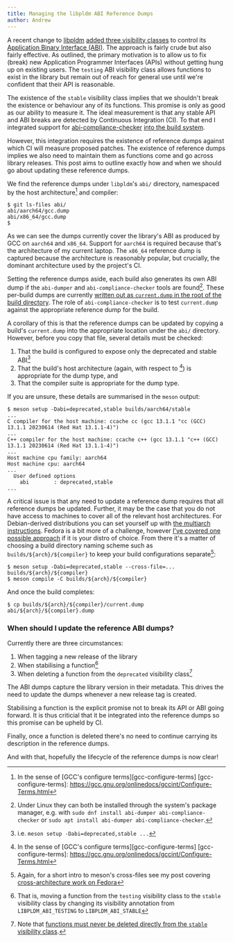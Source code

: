 ```yaml
---
title: Managing the libpldm ABI Reference Dumps
author: Andrew
---
```


A recent change to [libpldm][] [added three visibility
classes][amboar-libpldm-abi-control] to control its [Application Binary
Interface (ABI)][mike-hearn-writing-shared-libraries]. The approach is fairly
crude but also fairly effective. As outlined, the primary motivation is to allow
us to fix (break) new Application Programmer Interfaces (APIs) without getting
hung up on existing users. The `testing` ABI visibility class allows functions
to exist in the library but remain out of reach for general use until we're
confident that their API is reasonable.

[libpldm]: https://github.com/openbmc/libpldm
[amboar-libpldm-abi-control]: _posts/2023-06-06-deprecated-stable-and-testing-abis-for-libpldm.md
[mike-hearn-writing-shared-libraries]: https://plan99.net/~mike/writing-shared-libraries.html#backwards-compat

The existence of the `stable` visibility class implies that we shouldn't break
the existence or behaviour any of its functions. This promise is only as good as
our ability to measure it. The ideal measurement is that any stable API and ABI
breaks are detected by Continuous Integration (CI). To that end I integrated
support for [abi-compliance-checker][] [into the build
system][libpldm-abi-compliance].

[abi-compliance-checker]: https://lvc.github.io/abi-compliance-checker/
[libpldm-abi-compliance]: https://github.com/openbmc/libpldm/commit/953bc8c1a4e9f21981897d06b71159e403dfff1b

However, this integration requires the existence of reference dumps against
which CI will measure proposed patches. The existence of reference dumps implies
we also need to maintain them as functions come and go across library releases.
This post aims to outline exactly how and when we should go about updating these
reference dumps.

We find the reference dumps under `libpldm`'s `abi/` directory, namespaced by
the host architecture[^1] and compiler:

[^1]: In the sense of [GCC's configure terms][gcc-configure-terms]
[gcc-configure-terms]: https://gcc.gnu.org/onlinedocs/gccint/Configure-Terms.html

```
$ git ls-files abi/
abi/aarch64/gcc.dump
abi/x86_64/gcc.dump
$
```

As we can see the dumps currently cover the library's ABI as produced by GCC on
`aarch64` and `x86_64`. Support for `aarch64` is required because that's the
architecture of my current laptop. The `x86_64` reference dump is captured
because the architecture is reasonably popular, but crucially, the dominant
architecture used by the project's CI.

Setting the reference dumps aside, each build also generates its own ABI dump if
the `abi-dumper` and `abi-compliance-checker` tools are found[^5]. These
per-build dumps are currently [written out as `current.dump` in the root of the
build directory][libpldm-build-abi-dump-location]. The role of
`abi-compliance-checker` is to test `current.dump` against the appropriate
reference dump for the build.

[^5]: Under Linux they can both be installed through the system's package
    manager, e.g. with `sudo dnf install abi-dumper abi-compliance-checker` or
    `sudo apt install abi-dumper abi-compliance-checker`.

[libpldm-build-abi-dump-location]: https://github.com/openbmc/libpldm/blob/291da1952b7459b890b2de742774e9dfc1b28cec/meson.build#L106-L116

A corollary of this is that the reference dumps can be updated by copying a
build's `current.dump` into the appropriate location under the `abi/` directory.
However, before you copy that file, several details must be checked:

1. That the build is configured to expose only the deprecated and stable ABI[^0]
2. That the build's host architecture (again, with respect to [^1]) is
   appropriate for the dump type, and
3. That the compiler suite is appropriate for the dump type.

[^0]: i.e. `meson setup -Dabi=deprecated,stable ...`

If you are unsure, these details are summarised in the `meson` output:

```
$ meson setup -Dabi=deprecated,stable builds/aarch64/stable
...
C compiler for the host machine: ccache cc (gcc 13.1.1 "cc (GCC) 13.1.1 20230614 (Red Hat 13.1.1-4)")
...
C++ compiler for the host machine: ccache c++ (gcc 13.1.1 "c++ (GCC) 13.1.1 20230614 (Red Hat 13.1.1-4)")
...
Host machine cpu family: aarch64
Host machine cpu: aarch64
...
  User defined options
    abi        : deprecated,stable
...
```

A critical issue is that any need to update a reference dump requires that all
reference dumps be updated. Further, it may be the case that you do not have
access to machines to cover all of the relevant host architectures. For
Debian-derived distributions you can set yourself up with [the multiarch
instructions][debian-wiki-multiarch]. Fedora is a bit more of a challenge,
however [I've covered one possible approach][amboar-fedora-multiarch] if it is
your distro of choice. From there it's a matter of choosing a build directory
naming scheme such as `builds/${arch}/${compiler}` to keep your build
configurations separate[^2]:

[debian-wiki-multiarch]: https://wiki.debian.org/Multiarch/HOWTO
[amboar-fedora-multiarch]: _posts/2023-06-15-cross-architecture-userspace-workflow-on-fedora-38.md

[^2]: Again, for a short intro to meson's cross-files see my post covering
      [cross-architecture work on Fedora][amboar-fedora-multiarch]

```
$ meson setup -Dabi=deprecated,stable --cross-file=... builds/${arch}/${compiler}
$ meson compile -C builds/${arch}/${compiler}
```

And once the build completes:

```
$ cp builds/${arch}/${compiler}/current.dump abi/${arch}/${compiler}.dump
```

### When should I update the reference ABI dumps?

Currently there are three circumstances:

1. When tagging a new release of the library
2. When stabilising a function[^3]
3. When deleting a function from the `deprecated` visibility class[^4]

[^3]: That is, moving a function from the `testing` visibility class to the
      `stable` visibility class by changing its visibility annotation from
      `LIBPLDM_ABI_TESTING` to `LIBPLDM_ABI_STABLE`

[^4]: Note that [functions must never be deleted directly from the `stable`
      visibility class][libpldm-working-with-libpldm].

[libpldm-working-with-libpldm]: https://github.com/openbmc/libpldm#working-with-libpldm

The ABI dumps capture the library version in their metadata. This drives the
need to update the dumps whenever a new release tag is created.

Stabilising a function is the explicit promise not to break its API or ABI going
forward. It is thus criticial that it be integrated into the reference dumps so
this promise can be upheld by CI.

Finally, once a function is deleted there's no need to continue carrying its
description in the reference dumps.

And with that, hopefully the lifecycle of the reference dumps is now clear!
